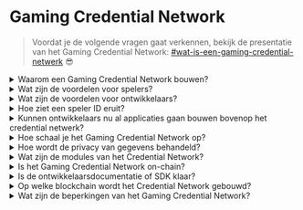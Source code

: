 # Gaming Credential Network

> Voordat je de volgende vragen gaat verkennen, bekijk de presentatie van het Gaming Credential Network: [#wat-is-een-gaming-credential-netwerk](gaming-credential-network.md#wat-is-een-gaming-credential-netwerk "vermelding") :sunglasses:

<details>

<summary>Waarom een Gaming Credential Network bouwen?</summary>

In de huidige samenleving, waar vrije tijd steeds overvloediger wordt, spenderen spelers talloze uren in gaming werelden. Toch wordt de data die uit deze ervaringen voortkomt vaak ondergewaardeerd en versnipperd over meerdere games. XBorg erkent de waarde van de tijd van spelers en streeft ernaar om hun data betekenisvol en waardevol te maken. Denk aan een gaming [**Decentralized Identifier (DID)**](https://www.w3.org/TR/did-core/) systeem.\
\
Bovendien maakt het Gaming Credential Network de creatie van betere gaming applicaties mogelijk en zorgt het voor interoperabiliteit gebonden aan de identiteit van spelers.

</details>

<details>

<summary>Wat zijn de voordelen voor spelers?</summary>

* Spelers bezitten en centraliseren hun gaming data op één plek
* Spelers krijgen toegang tot gaming applicaties en hulpmiddelen binnen het ecosysteem
* Spelers kunnen hun data monetiseren

</details>

<details>

<summary>Wat zijn de voordelen voor ontwikkelaars?</summary>

* Ontwikkelaars kunnen op maat gemaakte spelerservaringen ontwikkelen
* Bedrijven kunnen gebruikers verwerven door spelers tegen betaling te targeten
* Het Gaming Credential Network biedt directe toegang tot games en ontwikkelaars, waardoor hun bereik wordt vergroot
* Ontwikkelaars kunnen toegang krijgen tot meer gedetailleerde data, waardoor de nauwkeurigheid van matchmaking en andere app-functies wordt verbeterd
* Het platform maakt nieuwe gebruiksmogelijkheden voor applicaties mogelijk, waaronder op reputatie gebaseerde leningen

</details>

<details>

<summary>Hoe ziet een speler ID eruit?</summary>

Het speler ID is een Soulbound token dat een aggregatie vertegenwoordigt van alle Soulbound tokens die door de gebruiker zijn verkregen. Het speler ID omvat ook Soulbound tokens buiten het XBorg ecosysteem, zoals het Lens protocol.

</details>

<details>

<summary>Kunnen ontwikkelaars nu al applicaties gaan bouwen bovenop het credential netwerk?</summary>

Op dit moment is het Gaming Credential Network gecentraliseerd. Zodra het netwerk gedecentraliseerd is, kunnen ontwikkelaars er bovenop bouwen.

</details>

<details>

<summary>Hoe schaal je het Gaming Credential Network op?</summary>

De gaming- en community-engagement-app is de belangrijkste applicatie die ons in staat stelt het Gaming Credential Network op te schalen.

</details>

<details>

<summary>Hoe wordt de privacy van gegevens behandeld?</summary>

Toekomstige iteraties van het protocol zullen spelers in staat stellen om relevante datapunten selectief bekend te maken door opt-in/opt-out functionaliteit mogelijk te maken. Bovendien zullen zero-knowledge technologieën worden geïntegreerd in volgende updates, waarbij de onwrikbare toewijding van het platform aan privacy en gegevensbeveiliging wordt benadrukt.

</details>

<details>

<summary>Wat zijn de modules van het Credential Network?</summary>

* Community
* Speler
* Spel

### ![](../.gitbook/assets/modules.png)

</details>

<details>

<summary>Is het Gaming Credential Network on-chain?</summary>

Op dit moment wordt het Gaming Credential Network veilig off-chain opgeslagen. Echter, zodra het ecosysteem tractie krijgt en de gebruikersbasis de drempel van 100.000 overschrijdt, zal het netwerk naadloos overgaan naar de blockchain, waarbij de onwrikbare toewijding van XBorg aan toegankelijkheid en transparantie wordt benadrukt.

</details>

<details>

<summary>Is de ontwikkelaarsdocumentatie of SDK klaar?</summary>

Het is momenteel in ontwikkeling, maar zal pas eind 2023 worden uitgebracht.

</details>

<details>

<summary>Op welke blockchain wordt het Credential Network gebouwd?</summary>

In eerste instantie Polygon en andere L2. Naarmate het netwerk tractie krijgt, zal het zijn eigen L2/L3 worden, bekend als de Borg chain.

</details>

<details>

<summary>Wat zijn de beperkingen van het Gaming Credential Network?</summary>

* **Sybil-resistentie:** Een inherente beperking van netwerkinfrastructuur ligt in de vatbaarheid van gebruikers om valse identiteiten aan te nemen of geavanceerde technologieën zoals kunstmatige intelligentie te gebruiken om hun digitale identiteiten te manipuleren. Om de schadelijke effecten van Sybil-aanvallen te beperken, omvat een effectieve strategie de integratie van een Proof of Identity mechanisme in het onderliggende protocol van het netwerk.

<!---->

* **Schaalbaarheid**: De werkelijke waardepropositie van het credential netwerk is afhankelijk van het bereiken van een vereist schaalniveau, een prioriteit die momenteel van groot strategisch belang is voor XBorg. Echter, zodra dit doel is bereikt, zijn de potentiële mogelijkheden die uit het netwerk kunnen worden afgeleid werkelijk grenzeloos.

</details>